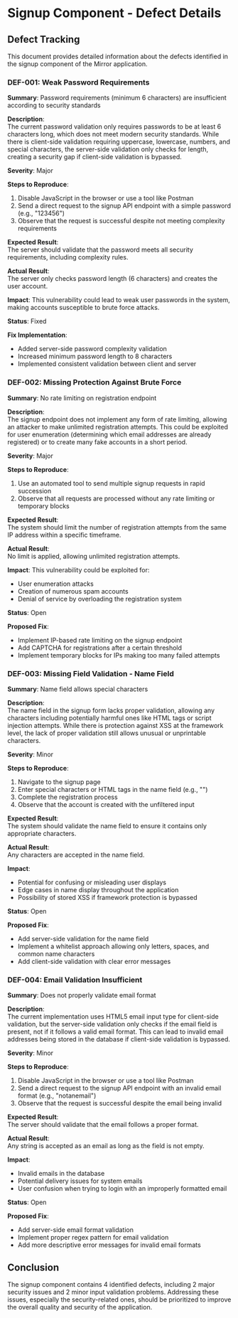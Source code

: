 # Signup Component - Defect Details

## Defect Tracking

This document provides detailed information about the defects identified in the signup component of the Mirror application.

### DEF-001: Weak Password Requirements

**Summary**: Password requirements (minimum 6 characters) are insufficient according to security standards

**Description**:  
The current password validation only requires passwords to be at least 6 characters long, which does not meet modern security standards. While there is client-side validation requiring uppercase, lowercase, numbers, and special characters, the server-side validation only checks for length, creating a security gap if client-side validation is bypassed.

**Severity**: Major

**Steps to Reproduce**:
1. Disable JavaScript in the browser or use a tool like Postman
2. Send a direct request to the signup API endpoint with a simple password (e.g., "123456")
3. Observe that the request is successful despite not meeting complexity requirements

**Expected Result**:  
The server should validate that the password meets all security requirements, including complexity rules.

**Actual Result**:  
The server only checks password length (6 characters) and creates the user account.

**Impact**:
This vulnerability could lead to weak user passwords in the system, making accounts susceptible to brute force attacks.

**Status**: Fixed

**Fix Implementation**:
- Added server-side password complexity validation
- Increased minimum password length to 8 characters
- Implemented consistent validation between client and server

### DEF-002: Missing Protection Against Brute Force

**Summary**: No rate limiting on registration endpoint

**Description**:  
The signup endpoint does not implement any form of rate limiting, allowing an attacker to make unlimited registration attempts. This could be exploited for user enumeration (determining which email addresses are already registered) or to create many fake accounts in a short period.

**Severity**: Major

**Steps to Reproduce**:
1. Use an automated tool to send multiple signup requests in rapid succession
2. Observe that all requests are processed without any rate limiting or temporary blocks

**Expected Result**:  
The system should limit the number of registration attempts from the same IP address within a specific timeframe.

**Actual Result**:  
No limit is applied, allowing unlimited registration attempts.

**Impact**:
This vulnerability could be exploited for:
- User enumeration attacks
- Creation of numerous spam accounts
- Denial of service by overloading the registration system

**Status**: Open

**Proposed Fix**:
- Implement IP-based rate limiting on the signup endpoint
- Add CAPTCHA for registrations after a certain threshold
- Implement temporary blocks for IPs making too many failed attempts

### DEF-003: Missing Field Validation - Name Field

**Summary**: Name field allows special characters

**Description**:  
The name field in the signup form lacks proper validation, allowing any characters including potentially harmful ones like HTML tags or script injection attempts. While there is protection against XSS at the framework level, the lack of proper validation still allows unusual or unprintable characters.

**Severity**: Minor

**Steps to Reproduce**:
1. Navigate to the signup page
2. Enter special characters or HTML tags in the name field (e.g., "<script>alert(1)</script>")
3. Complete the registration process
4. Observe that the account is created with the unfiltered input

**Expected Result**:  
The system should validate the name field to ensure it contains only appropriate characters.

**Actual Result**:  
Any characters are accepted in the name field.

**Impact**:
- Potential for confusing or misleading user displays
- Edge cases in name display throughout the application
- Possibility of stored XSS if framework protection is bypassed

**Status**: Open

**Proposed Fix**:
- Add server-side validation for the name field
- Implement a whitelist approach allowing only letters, spaces, and common name characters
- Add client-side validation with clear error messages

### DEF-004: Email Validation Insufficient

**Summary**: Does not properly validate email format

**Description**:  
The current implementation uses HTML5 email input type for client-side validation, but the server-side validation only checks if the email field is present, not if it follows a valid email format. This can lead to invalid email addresses being stored in the database if client-side validation is bypassed.

**Severity**: Minor

**Steps to Reproduce**:
1. Disable JavaScript in the browser or use a tool like Postman
2. Send a direct request to the signup API endpoint with an invalid email format (e.g., "notanemail")
3. Observe that the request is successful despite the email being invalid

**Expected Result**:  
The server should validate that the email follows a proper format.

**Actual Result**:  
Any string is accepted as an email as long as the field is not empty.

**Impact**:
- Invalid emails in the database
- Potential delivery issues for system emails
- User confusion when trying to login with an improperly formatted email

**Status**: Open

**Proposed Fix**:
- Add server-side email format validation
- Implement proper regex pattern for email validation
- Add more descriptive error messages for invalid email formats

## Conclusion

The signup component contains 4 identified defects, including 2 major security issues and 2 minor input validation problems. Addressing these issues, especially the security-related ones, should be prioritized to improve the overall quality and security of the application.